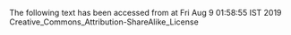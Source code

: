 The following text has been accessed from at Fri Aug 9 01:58:55 IST 2019
Creative_Commons_Attribution-ShareAlike_License
